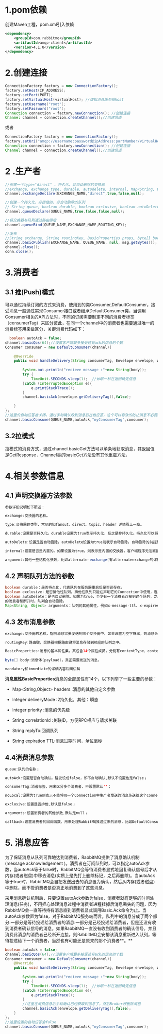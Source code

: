# 1.pom依赖

创建Maven工程，pom.xml引入依赖

```xml
<dependency>
    <groupId>com.rabbitmq</groupId>
    <artifactId>amqp-client</artifactId>
    <version>4.1.0</version>
</dependency>
```

# 2.创建连接

```java
ConnectionFactory factory = new ConnectionFactory();
factory.setHost(IP_ADDRESS);
factory.setPort(PORT);
factory.setVirtualHost(virtualHost); //虚拟消息服务器host
factory.setUsername("root");
factory.setPassword("root");
Connection connection = factory.newConnection(); //创建连接
Channel channel = connection.createChannel();//创建信道
```

或者

```java
ConnectionFactory factory = new ConnectionFactory();
factory.setUri("amqp://username:password@ipAddress:portNumber/virtualHost");
Connection connection = factory.newConnection(); //创建连接
Channel channel = connection.createChannel();//创建信道
```



# 2 .生产者

```java
//创建一个type="direct" 、持久化，非自动删除的交换器
//exchange, exchange_type, durable, autodelete, internal, Map<String, Object> arguments
channel.exchangeDeclare(EXCHANGE_NAME,"direct",true,false,null);

//创建一个持久化，非排他的，非自动删除的队列
// String queue, boolean durable, boolean exclusive, boolean autoDelete,Map<String, Object> arguments
channel.queueDeclare(QUEUE_NAME,true,false,false,null);

//将交换器与队列通过路由绑定
channel.queueBind(QUEUE_NAME,EXCHANGE_NAME,ROUTING_KEY);

//发布
//String exchange, String routingKey, BasicProperties props, byte[] bod
channel.basicPublish(EXCHANGE_NAME, QUEUE_NAME, null, msg.getBytes());
channel.close();
conn.close();

```

# 3.消费者

## 3.1 推(Push)模式

​	可以通过持续订阅的方式来消费，使用到的类Consumer,DefaultConsumer，接受消息一般通过实现Consumer接口或者继承DefaultConsumer类，当调用Consumer相关的API方法时，不同的订阅需要制定不同的消费者标签（consumerTag）来区分彼此，在同一个channel中的消费者也需要通过唯一的消费标签用来做区分，关键消费代码如下：

```java
  boolean autoAck = false;
channel.basicQos(64);//设置客户端最多接受违背ack的信息的个数
Consumer consumer = new DefaultConsumer(channel){
    
    @Override
    public void handleDelivery(String consumerTag, Envelope envelope, AMQP.BasicProperties properties, byte[] body) throws IOException {
        
        System.out.println("recieve message :"+new String(body));
        try {
            TimeUnit.SECONDS.sleep(1);  //休眠一秒在返回确定信息
        }catch (InterruptedException e){
            e.printStackTrace();
        }
        channel.basicAck(envelope.getDeliveryTag(),false);
        
    }
};
//这里的自动应答被关闭，通过手动确认收到消息后在做应答，这个可以有效的防止消息不必要的丢失。
channel.basicConsume(QUEUE_NAME,autoAck,"myConsumerTag",consumer); 
```



## 3.2拉模式

​	拉模式的消费方式，通过channel.basicGet方法可以单条地获取消息，其返回值是GetResponse，Channel类的basicGet方法没有其他重载方法，



# 4.相关参数信息

## 4.1 声明交换器方法参数

```java
参数详细说明如下所述：

exchange:交换器的名称。

type:交换器的类型，常见的如fanout、direct、topic，header 详情看上一章。

durable:设置是否持久化。durable设置为true表示持久化，反之是非持久化。持久化可以将交换器存盘，在服务器重启的时候不会丢失相关信息。

autoDelete:设置是否自动删除。autoDelete设置为true则表示自动删除。自动删除的前提是至少有一个队列或者交换器与这个交换器绑定，之后所有与这个交换器绑定的队列或者交换器都与此解绑。注意不能错误地把这个参数理解为:"当与此交换器连接的客户端都断开时，RabbitMQ会自动删除本交换器"。

internal:设置是否是内置的。如果设置为true，则表示是内置的交换器，客户端程序无法直接发送消息到这个交换器中，只能通过交换器路由到交换器这种方式。

argument:其他一些结构化参数，比如alternate-exchange(有alternate­exchange的详情后面介绍)。

```

## 4.2 声明队列方法的参数

```java
boolean durable：是否持久化，代表队列在服务器重启后是否还存在。
boolean exclusive：是否排他性队列。排他性队列只能在声明它的Connection中使用，连接断开时自动删除。
boolean autoDelete：是否自动删除。如果为true，至少有一个消费者连接到这个队列，之后所有与这个队列连接
的消费者都断开时，队列会自动删除。
Map<String, Object> arguments：队列的其他属性，例如x-message-ttl、x-expires、x-max-length、x-max-length-bytes、x-dead-letter-exchange、x-dead-letter-routing-key、x-max-priority
```



## 4.3 发布消息参数

```java
exchange:交换器的名称，指明消息需要发送到哪个交换器中。如果设置为空字符串，则消息会被发送到RabbitMQ默认的交换器中。

routingKey:路由键，交换器根据路由键将消息存储到相应的队列之中。

BasicProperties:消息的基本属性集，其包含14个属性成员，分别有contentType、contentEncoding、headers(Map<String，Object>)、deliveryMode、priority、correlationld、replyTo、expiration、messageld、timestamp、type、userld、appld、clusterld.
    
byte[] body:消息体(payload)，真正需要发送的消息。

mandatory和immediate的详细内容后面讲解
```

**消息属性BasicProperties**消息的全部属性有14个，以下列举了一些主要的参数：

- Map<String,Object> headers :消息的其他自定义参数

- Integer deliveryMode :2持久化，其他：瞬态

- Integer priority :消息的优先级

- String correlationId :关联ID，方便RPC相应与请求关联

- String replyTo:回调队列

- String expiration TTL:消息过期时间，单位毫秒



## 4.4消费消息参数

```java
queue:队列的名称；

autoAck:设置是否自动确认。建议设成false，即不自动确认,默认不设置也是false；

consumerTag:消者标签，用来区分多个消费者，不设置默认''；

noLocal:设置为true则表示不能将同一个Connection中生产者发送的消息传送给这个Connection中的消费者，默认是false；

exclusive:设置是否排他,默认是false；

arguments:设置消费者的其他参数,默认是null；

callback:设置消费者的回调函数。用来处理RabbitMQ推送过来的消息，比如DefaultConsumer，使用时需要客户端重写(override )其中的方法。
```

# 5. 消息应答

​	为了保证消息从队列可靠地达到消费者，RabbitMQ提供了消息确认机制(message acknowledgement )。消费者在订阅队列时，可以指定autoAck参数，当autoAck等于false时，RabbitMQ会等待消费者显式地回复确认信号后才从内存(或者磁盘)中移去消息(实质上是先打上删除标记，之后再删除)。当autoAck等于true时，RabbitMQ会自把发送出去的消息置为确认，然后从内存(或者磁盘)中删除，而不管消费者是否真正地消费到了这些消息。

​             采用消息确认机制后，只要设置autoAck参数为false，消费者就有足够的时间处理消息(任务)，不用担心处理消息过程中消费者进程挂掉后消息丢失的问题，因为RabbitMQ会一直等待持有消息直到消费者显式调用Basic.Ack命令为止。当autoAck参数置为false，对于RabbitMQ服务端而言，队列中的消息分成了两个部分:一部分是等待投递给消费者的消息:一部分是己经投递给消费者，但是还没有收到消费者确认信号的消息。如果RabbitMQ一直没有收到消费者的确认信号，并且消费此消息的消费者己经断开连接，则RabbitMQ会安排该消息重新进入队列，等待投递给下一个消费者，当然也有可能还是原来的那个消费者**。**          

```java
boolean autoAck = false;  
channel.basicQos(64);//设置客户端最多接受违背ack的信息的个数
Consumer consumer = new DefaultConsumer(channel){
    @Override
    public void handleDelivery(String consumerTag, Envelope envelope, AMQP.BasicProperties properties, byte[] body) throws IOException {
        
        System.out.println("recieve message :"+new String(body));
        try {
            TimeUnit.SECONDS.sleep(1);  //休眠一秒在返回确定信息
        }catch (InterruptedException e){
            e.printStackTrace();
        }
        //这里在消费信息后手动确认已经获取到信息了，然后Broker好删除消息
        channel.basicAck(envelope.getDeliveryTag(),false);
    }
};
//这里设置的自动应答会false
channel.basicConsume(QUEUE_NAME,autoAck,"myConsumerTag",consumer);
```

